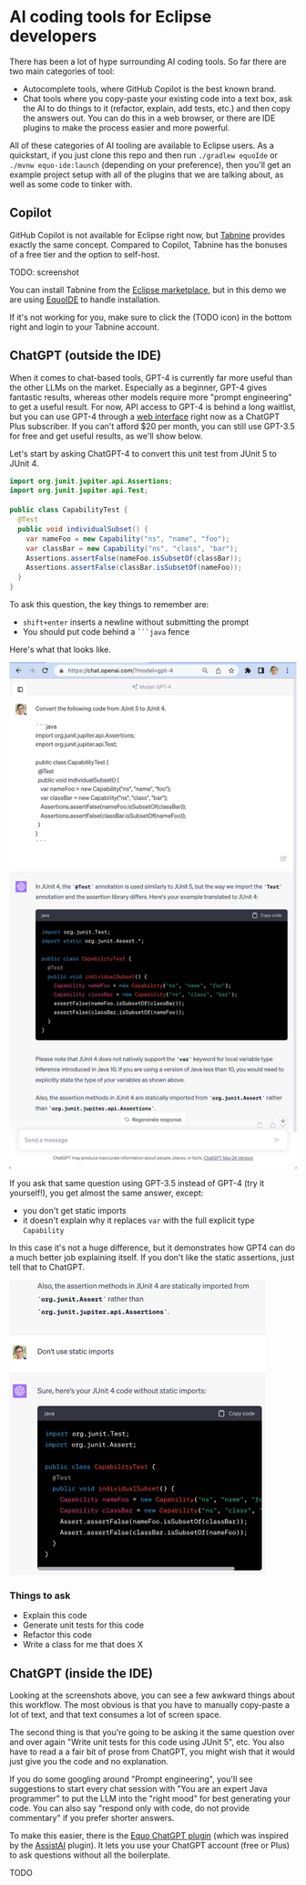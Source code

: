 # AI coding tools for Eclipse developers

There has been a lot of hype surrounding AI coding tools. So far there are two main categories of tool:

- Autocomplete tools, where GitHub Copilot is the best known brand.
- Chat tools where you copy-paste your existing code into a text box, ask the AI to do things to it (refactor, explain, add tests, etc.) and then copy the answers out. You can do this in a web browser, or there are IDE plugins to make the process easier and more powerful.

All of these categories of AI tooling are available to Eclipse users. As a quickstart, if you just clone this repo and then run `./gradlew equoIde` or `./mvnw equo-ide:launch` (depending on your preference), then you'll get an example project setup with all of the plugins that we are talking about, as well as some code to tinker with.

## Copilot

GitHub Copilot is not available for Eclipse right now, but [Tabnine](https://www.tabnine.com/) provides exactly the same concept. Compared to Copilot, Tabnine has the bonuses of a free tier and the option to self-host.

TODO: screenshot

You can install Tabnine from the [Eclipse marketplace](https://marketplace.eclipse.org/content/tabnine-ai-assistant-software-developers), but in this demo we are using [EquoIDE](https://github.com/equodev/equo-ide#quickstart) to handle installation.

If it's not working for you, make sure to click the (TODO icon) in the bottom right and login to your Tabnine account.

## ChatGPT (outside the IDE)

When it comes to chat-based tools, GPT-4 is currently far more useful than the other LLMs on the market. Especially as a beginner, GPT-4 gives fantastic results, whereas other models require more "prompt engineering" to get a useful result. For now, API access to GPT-4 is behind a long waitlist, but you can use GPT-4 through a [web interface](https://chat.openai.com/) right now as a ChatGPT Plus subscriber. If you can't afford $20 per month, you can still use GPT-3.5 for free and get useful results, as we'll  show below.

Let's start by asking ChatGPT-4 to convert this unit test from JUnit 5 to JUnit 4.

```java
import org.junit.jupiter.api.Assertions;
import org.junit.jupiter.api.Test;

public class CapabilityTest {
  @Test
  public void individualSubset() {
    var nameFoo = new Capability("ns", "name", "foo");
    var classBar = new Capability("ns", "class", "bar");
    Assertions.assertFalse(nameFoo.isSubsetOf(classBar));
    Assertions.assertFalse(classBar.isSubsetOf(nameFoo));
  }
}
```

To ask this question, the key things to remember are:

- `shift+enter` inserts a newline without submitting the prompt
- You should put code behind a ` ```java ` fence

Here's what that looks like.

<img src="gpt4-junit5-to-4.png" width="550px"/>


If you ask that same question using GPT-3.5 instead of GPT-4 (try it yourself!), you get almost the same answer, except:

- you don't get static imports
- it doesn't explain why it replaces `var` with the full explicit type `Capability`

In this case it's not a huge difference, but it demonstrates how GPT4 can do a much better job explaining itself. If you don't like the static assertions, just tell that to ChatGPT.

<img src="gpt4-junit5-to-4-no-static-import.png" width="450px"/>

### Things to ask

- Explain this code
- Generate unit tests for this code
- Refactor this code
- Write a class for me that does X

## ChatGPT (inside the IDE)

Looking at the screenshots above, you can see a few awkward things about this workflow. The most obvious is that you have to manually copy-paste a lot of text, and that text consumes a lot of screen space.

The second thing is that you're going to be asking it the same question over and over again "Write unit tests for this code using JUnit 5", etc. You also have to read a a fair bit of prose from ChatGPT, you might wish that it would just give you the code and no explanation.

If you do some googling around "Prompt engineering", you'll see suggestions to start every chat session with "You are an expert Java programmer" to put the LLM into the "right mood" for best generating your code. You can also say "respond only with code, do not provide commentary" if you prefer shorter answers.

To make this easier, there is the [Equo ChatGPT plugin](https://github.com/equodev/equo-ide-chatgpt) (which was inspired by the [AssistAI](https://github.com/gradusnikov/eclipse-chatgpt-plugin) plugin). It lets you use your ChatGPT account (free or Plus) to ask questions without all the boilerplate.

TODO